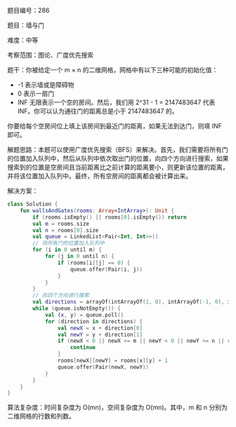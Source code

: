 题目编号：286

题目：墙与门

难度：中等

考察范围：图论、广度优先搜索

题干：你被给定一个 m × n 的二维网格，网格中有以下三种可能的初始化值：

- -1 表示墙或是障碍物
- 0 表示一扇门
- INF 无限表示一个空的房间。然后，我们用 2^31 - 1 = 2147483647 代表 INF。你可以认为通往门的距离总是小于 2147483647 的。

你要给每个空房间位上填上该房间到最近门的距离，如果无法到达门，则填 INF 即可。

解题思路：本题可以使用广度优先搜索（BFS）来解决。首先，我们需要将所有门的位置加入队列中，然后从队列中依次取出门的位置，向四个方向进行搜索，如果搜索到的位置是空房间且当前距离比之前计算的距离要小，则更新该位置的距离，并将该位置加入队列中。最终，所有空房间的距离都会被计算出来。

解决方案：

```kotlin
class Solution {
    fun wallsAndGates(rooms: Array<IntArray>): Unit {
        if (rooms.isEmpty() || rooms[0].isEmpty()) return
        val m = rooms.size
        val n = rooms[0].size
        val queue = LinkedList<Pair<Int, Int>>()
        // 将所有门的位置加入队列中
        for (i in 0 until m) {
            for (j in 0 until n) {
                if (rooms[i][j] == 0) {
                    queue.offer(Pair(i, j))
                }
            }
        }
        // 向四个方向进行搜索
        val directions = arrayOf(intArrayOf(1, 0), intArrayOf(-1, 0), intArrayOf(0, 1), intArrayOf(0, -1))
        while (queue.isNotEmpty()) {
            val (x, y) = queue.poll()
            for (direction in directions) {
                val newX = x + direction[0]
                val newY = y + direction[1]
                if (newX < 0 || newX >= m || newY < 0 || newY >= n || rooms[newX][newY] != Int.MAX_VALUE) {
                    continue
                }
                rooms[newX][newY] = rooms[x][y] + 1
                queue.offer(Pair(newX, newY))
            }
        }
    }
}
```

算法复杂度：时间复杂度为 O(mn)，空间复杂度为 O(mn)。其中，m 和 n 分别为二维网格的行数和列数。